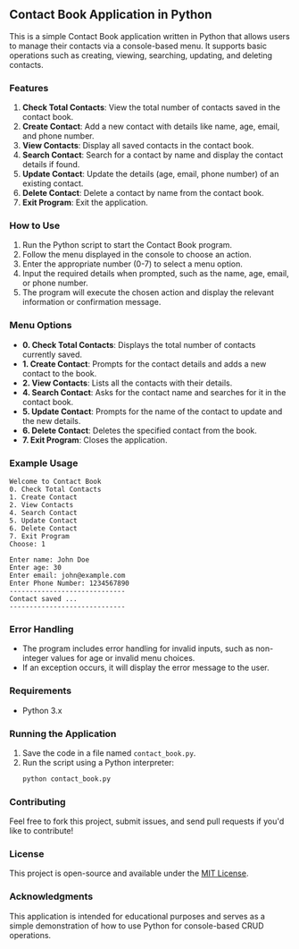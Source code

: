## Contact Book Application in Python

This is a simple Contact Book application written in Python that allows users to manage their contacts via a console-based menu. It supports basic operations such as creating, viewing, searching, updating, and deleting contacts.

### Features

1. **Check Total Contacts**: View the total number of contacts saved in the contact book.
2. **Create Contact**: Add a new contact with details like name, age, email, and phone number.
3. **View Contacts**: Display all saved contacts in the contact book.
4. **Search Contact**: Search for a contact by name and display the contact details if found.
5. **Update Contact**: Update the details (age, email, phone number) of an existing contact.
6. **Delete Contact**: Delete a contact by name from the contact book.
7. **Exit Program**: Exit the application.

### How to Use

1. Run the Python script to start the Contact Book program.
2. Follow the menu displayed in the console to choose an action.
3. Enter the appropriate number (0-7) to select a menu option.
4. Input the required details when prompted, such as the name, age, email, or phone number.
5. The program will execute the chosen action and display the relevant information or confirmation message.

### Menu Options

- **0. Check Total Contacts**: Displays the total number of contacts currently saved.
- **1. Create Contact**: Prompts for the contact details and adds a new contact to the book.
- **2. View Contacts**: Lists all the contacts with their details.
- **4. Search Contact**: Asks for the contact name and searches for it in the contact book.
- **5. Update Contact**: Prompts for the name of the contact to update and the new details.
- **6. Delete Contact**: Deletes the specified contact from the book.
- **7. Exit Program**: Closes the application.

### Example Usage

```plaintext
Welcome to Contact Book
0. Check Total Contacts
1. Create Contact
2. View Contacts
4. Search Contact
5. Update Contact
6. Delete Contact
7. Exit Program
Choose: 1

Enter name: John Doe
Enter age: 30
Enter email: john@example.com
Enter Phone Number: 1234567890
-----------------------------
Contact saved ...
-----------------------------
```

### Error Handling

- The program includes error handling for invalid inputs, such as non-integer values for age or invalid menu choices.
- If an exception occurs, it will display the error message to the user.

### Requirements

- Python 3.x

### Running the Application

1. Save the code in a file named `contact_book.py`.
2. Run the script using a Python interpreter:
    ```bash
    python contact_book.py
    ```

### Contributing

Feel free to fork this project, submit issues, and send pull requests if you'd like to contribute!

### License

This project is open-source and available under the [MIT License](https://opensource.org/licenses/MIT). 

### Acknowledgments

This application is intended for educational purposes and serves as a simple demonstration of how to use Python for console-based CRUD operations.
